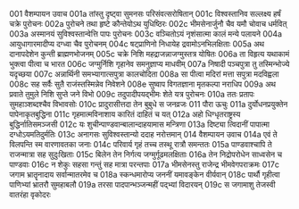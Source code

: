 001	वैशम्पायन उवाच
001a	तांस्तु दृष्ट्वा सुमनसः परिसंवत्सरोषितान्
001c	विश्वस्तानिव सल्लक्ष्य हर्षं चक्रे पुरोचनः
002a	पुरोचने तथा हृष्टे कौन्तेयोऽथ युधिष्ठिरः
002c	भीमसेनार्जुनौ चैव यमौ चोवाच धर्मवित्
003a	अस्मानयं सुविश्वस्तान्वेत्ति पापः पुरोचनः
003c	वञ्चितोऽयं नृशंसात्मा कालं मन्ये पलायने
004a	आयुधागारमादीप्य दग्ध्वा चैव पुरोचनम्
004c	षट्प्राणिनो निधायेह द्रवामोऽनभिलक्षिताः
005a	अथ दानापदेशेन कुन्ती ब्राह्मणभोजनम्
005c	चक्रे निशि महद्राजन्नाजग्मुस्तत्र योषितः
006a	ता विहृत्य यथाकामं भुक्त्वा पीत्वा च भारत
006c	जग्मुर्निशि गृहानेव समनुज्ञाप्य माधवीम्
007a	निषादी पञ्चपुत्रा तु तस्मिन्भोज्ये यदृच्छया
007c	अन्नार्थिनी समभ्यागात्सपुत्रा कालचोदिता
008a	सा पीत्वा मदिरां मत्ता सपुत्रा मदविह्वला
008c	सह सर्वैः सुतै राजंस्तस्मिन्नेव निवेशने
008e	सुष्वाप विगतज्ञाना मृतकल्पा नराधिप
009a	अथ प्रवाते तुमुले निशि सुप्ते जने विभो
009c	तदुपादीपयद्भीमः शेते यत्र पुरोचनः
010a	ततः प्रतापः सुमहाञ्शब्दश्चैव विभावसोः
010c	प्रादुरासीत्तदा तेन बुबुधे स जनव्रजः
011	पौरा ऊचुः
011a	दुर्योधनप्रयुक्तेन पापेनाकृतबुद्धिना
011c	गृहमात्मविनाशाय कारितं दाहितं च यत्
012a	अहो धिग्धृतराष्ट्रस्य बुद्धिर्नातिसमञ्जसी
012c	यः शुचीन्पाण्डवान्बालान्दाहयामास मन्त्रिणा
013a	दिष्ट्या त्विदानीं पापात्मा दग्धोऽयमतिदुर्मतिः
013c	अनागसः सुविश्वस्तान्यो ददाह नरोत्तमान्
014	वैशम्पायन उवाच
014a	एवं ते विलपन्ति स्म वारणावतका जनाः
014c	परिवार्य गृहं तच्च तस्थू रात्रौ समन्ततः
015a	पाण्डवाश्चापि ते राजन्मात्रा सह सुदुःखिताः
015c	बिलेन तेन निर्गत्य जग्मुर्गूढमलक्षिताः
016a	तेन निद्रोपरोधेन साध्वसेन च पाण्डवाः
016c	न शेकुः सहसा गन्तुं सह मात्रा परन्तपाः
017a	भीमसेनस्तु राजेन्द्र भीमवेगपराक्रमः
017c	जगाम भ्रातॄनादाय सर्वान्मातरमेव च
018a	स्कन्धमारोप्य जननीं यमावङ्केन वीर्यवान्
018c	पार्थौ गृहीत्वा पाणिभ्यां भ्रातरौ सुमहाबलौ
019a	तरसा पादपान्भञ्जन्महीं पद्भ्यां विदारयन्
019c	स जगामाशु तेजस्वी वातरंहा वृकोदरः
